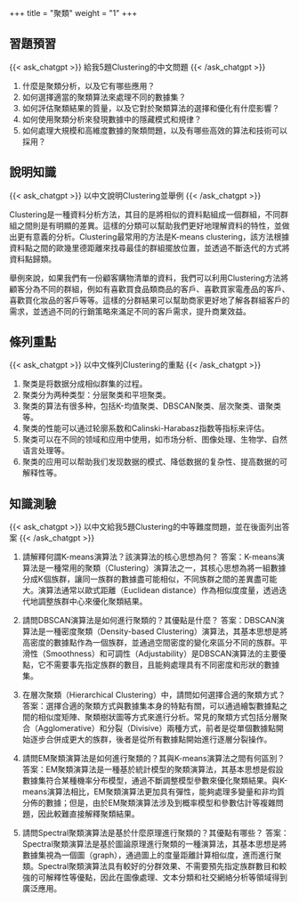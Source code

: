 +++
title = "聚類"
weight = "1"
+++
## 習題預習
{{< ask_chatgpt >}}
給我5題Clustering的中文問題
{{< /ask_chatgpt >}}

1. 什麼是聚類分析，以及它有哪些應用？
2. 如何選擇適當的聚類算法來處理不同的數據集？
3. 如何評估聚類結果的質量，以及它對於聚類算法的選擇和優化有什麼影響？
4. 如何使用聚類分析來發現數據中的隱藏模式和規律？
5. 如何處理大規模和高維度數據的聚類問題，以及有哪些高效的算法和技術可以採用？   

## 說明知識
{{< ask_chatgpt >}}
以中文說明Clustering並舉例
{{< /ask_chatgpt >}}

Clustering是一種資料分析方法，其目的是將相似的資料點組成一個群組，不同群組之間則是有明顯的差異。這樣的分類可以幫助我們更好地理解資料的特性，並做出更有意義的分析。Clustering最常用的方法是K-means clustering，該方法根據資料點之間的歐幾里德距離來找尋最佳的群組擺放位置，並透過不斷迭代的方式將資料點歸類。

舉例來說，如果我們有一份顧客購物清單的資料，我們可以利用Clustering方法將顧客分為不同的群組，例如有喜歡買食品類商品的客戶、喜歡買家電產品的客戶、喜歡買化妝品的客戶等等。這樣的分群結果可以幫助商家更好地了解各群組客戶的需求，並透過不同的行銷策略來滿足不同的客戶需求，提升商業效益。   

## 條列重點
{{< ask_chatgpt >}}
以中文條列Clustering的重點
{{< /ask_chatgpt >}}

1. 聚类是将数据分成相似群集的过程。
2. 聚类分为两种类型：分层聚类和平坦聚类。
3. 聚类的算法有很多种，包括K-均值聚类、DBSCAN聚类、层次聚类、谱聚类等。
4. 聚类的性能可以通过轮廓系数和Calinski-Harabasz指数等指标来评估。
5. 聚类可以在不同的领域和应用中使用，如市场分析、图像处理、生物学、自然语言处理等。
6. 聚类的应用可以帮助我们发现数据的模式、降低数据的复杂性、提高数据的可解释性等。   

## 知識測驗
{{< ask_chatgpt >}}
以中文給我5題Clustering的中等難度問題，並在後面列出答案
{{< /ask_chatgpt >}}

1. 請解釋何謂K-means演算法？該演算法的核心思想為何？
答案：K-means演算法是一種常用的聚類（Clustering）演算法之一，其核心思想為將一組數據分成K個族群，讓同一族群的數據盡可能相似，不同族群之間的差異盡可能大。演算法通常以歐式距離（Euclidean distance）作為相似度度量，透過迭代地調整族群中心來優化聚類結果。

2. 請問DBSCAN演算法是如何進行聚類的？其優點是什麼？
答案：DBSCAN演算法是一種密度聚類（Density-based Clustering）演算法，其基本思想是將高密度的數據點作為一個族群，並通過空間密度的變化來區分不同的族群。平滑性（Smoothness）和可調性（Adjustability）是DBSCAN演算法的主要優點，它不需要事先指定族群的數目，且能夠處理具有不同密度和形狀的數據集。

3. 在層次聚類（Hierarchical Clustering）中，請問如何選擇合適的聚類方式？
答案：選擇合適的聚類方式與數據集本身的特點有關，可以通過繪製數據點之間的相似度矩陣、聚類樹狀圖等方式來進行分析。常見的聚類方式包括分層聚合（Agglomerative）和分裂（Divisive）兩種方式，前者是從單個數據點開始逐步合併成更大的族群，後者是從所有數據點開始進行逐層分裂操作。

4. 請問EM聚類演算法是如何進行聚類的？其與K-means演算法之間有何區別？
答案：EM聚類演算法是一種基於統計模型的聚類演算法，其基本思想是假設數據集符合某種機率分布模型，通過不斷調整模型參數來優化聚類結果。與K-means演算法相比，EM聚類演算法更加具有彈性，能夠處理多變量和非均質分佈的數據；但是，由於EM聚類演算法涉及到概率模型和參數估計等複雜問題，因此較難直接解釋聚類結果。

5. 請問Spectral聚類演算法是基於什麼原理進行聚類的？其優點有哪些？
答案：Spectral聚類演算法是基於圖論原理進行聚類的一種演算法，其基本思想是將數據集視為一個圖（graph），通過圖上的度量距離計算相似度，進而進行聚類。Spectral聚類演算法具有較好的分群效果、不需要預先指定族群數目和較強的可解釋性等優點，因此在圖像處理、文本分類和社交網絡分析等領域得到廣泛應用。   

